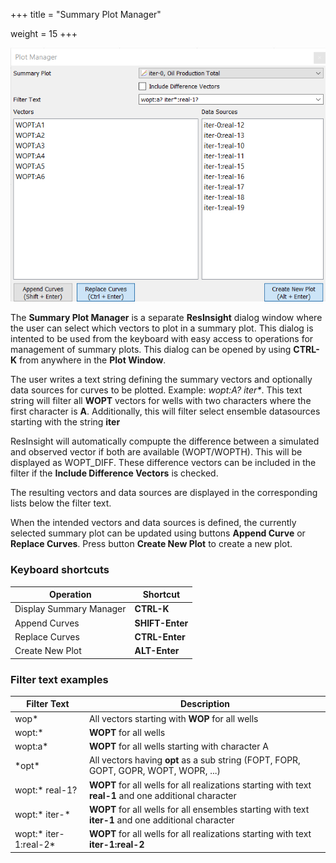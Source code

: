 +++
title = "Summary Plot Manager"

weight = 15
+++

![](/images/plot-window/SummaryPlotManagerOverview.png)

The **Summary Plot Manager** is a separate **ResInsight** dialog window where the user can select which vectors to plot in a summary plot. This dialog is intented to be used from the keyboard with easy access to operations for management of summary plots. This dialog can be opened by using **CTRL-K** from anywhere in the **Plot Window**.

The user writes a text string defining the summary vectors and optionally data sources for curves to be plotted. Example: *wopt:A? iter\**. This text string will filter all **WOPT** vectors for wells with two characters where the first character is **A**. Additionally, this will filter select ensemble datasources starting with the string **iter**

ResInsight will automatically compupte the difference between a simulated and observed vector if both are available (WOPT/WOPTH). This will be displayed as WOPT_DIFF. These difference vectors can be included in the filter if the **Include Difference Vectors** is checked.

The resulting vectors and data sources are displayed in the corresponding lists below the filter text.

When the intended vectors and data sources is defined, the currently selected summary plot can be updated using buttons **Append Curve** or **Replace Curves**. Press button **Create New Plot** to create a new plot.

### Keyboard shortcuts 

|Operation                 | Shortcut          |
|--------------------------|-------------------|
|Display Summary Manager   | **CTRL-K**        |
|Append Curves             | **SHIFT-Enter**   |
|Replace Curves            | **CTRL-Enter**    |
|Create New Plot           | **ALT-Enter**     |

### Filter text examples

|Filter Text               | Description          |
|--------------------------|-------------------|
|wop*                      | All vectors starting with **WOP** for all wells |
|wopt:*                    | **WOPT** for all wells |
|wopt:a*                   | **WOPT** for all wells starting with character A  |
|\*opt\*                   | All vectors having **opt** as a sub string (FOPT, FOPR, GOPT, GOPR, WOPT, WOPR, ...) |
|wopt:* real-1?            | **WOPT** for all wells for all realizations starting with text **real-1** and one additional character |
|wopt:* iter-*             | **WOPT** for all wells for all ensembles starting with text **iter-1** and one additional character |
|wopt:* iter-1:real-2*     | **WOPT** for all wells for all realizations starting with text **iter-1:real-2**|
